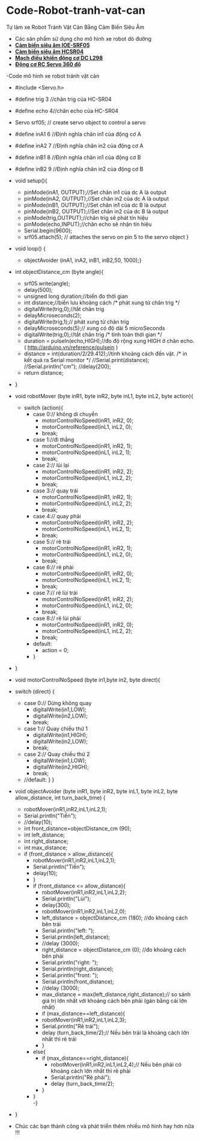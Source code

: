 # Code-Robot-tranh-vat-can
Tự làm xe Robot Tránh Vật Cản Bằng Cảm Biến Siêu Âm

- Các sản phẩm sử dụng cho mô hình xe robot dò đường 
- <a href="https://nshopvn.com/product/cam-bien-sieu-am-ioe-sr05-ho-tro-ngo-ra-ttl/"><strong>Cảm biến siêu âm IOE-SRF05</strong></a>
- <a href="https://nshopvn.com/product/cam-bien-sieu-am-hc-sr04/"><strong>Cảm biến siêu âm HCSR04</strong></a>
- <a href="https://nshopvn.com/product/mach-dieu-khien-dong-co-dc-l298n/"><strong>Mạch điều khiển động cơ DC L298</strong></a>
- <a href="https://nshopvn.com/product/dong-co-servo-mg996-360-do/"><strong>Động cơ RC Servo 360 độ</strong></a>

-Code mô hình xe robot tránh vật cản
- #include <Servo.h>
- #define trig 3 //chân trig của HC-SR04
- #define echo 4//chân echo của HC-SR04

- Servo srf05;  // create servo object to control a servo
- #define inA1 6 //Định nghĩa chân in1 của động cơ A
- #define inA2 7 //Định nghĩa chân in2 của động cơ A
- #define inB1 8 //Định nghĩa chân in1 của động cơ B
- #define inB2 9 //Định nghĩa chân in2 của động cơ B

- void setup(){
  - pinMode(inA1, OUTPUT);//Set chân in1 của dc A là output
  - pinMode(inA2, OUTPUT);//Set chân in2 của dc A là output
  - pinMode(inB1, OUTPUT);//Set chân in1 của dc B là output
  - pinMode(inB2, OUTPUT);//Set chân in2 của dc B là output
  - pinMode(trig,OUTPUT);//chân trig sẽ phát tín hiệu
  - pinMode(echo,INPUT);//chân echo sẽ nhận tín hiệu
  - Serial.begin(9600);
  - srf05.attach(5);  // attaches the servo on pin 5 to the servo object }

- void loop() {
  - objectAvoider (inA1, inA2, inB1, inB2,50, 1000);}

- int objectDistance_cm (byte angle){
  - srf05.write(angle);
  - delay(500);
  - unsigned long duration;//biến đo thời gian
  - int distance;//biến lưu khoảng cách
 /* phát xung từ chân trig */
  - digitalWrite(trig,0);//tắt chân trig
  - delayMicroseconds(2);
  - digitalWrite(trig,1);// phát xung từ chân trig
  - delayMicroseconds(5);// xung có độ dài 5 microSeconds
  - digitalWrite(trig,0);//tắt chân trig
  /* tính toán thời gian */
  - duration = pulseIn(echo,HIGH);//đo độ rộng xung HIGH ở chân echo. ( http://arduino.vn/reference/pulsein )
  - distance = int(duration/2/29.412);//tính khoảng cách đến vật.
  /* in kết quả ra Serial monitor */
  //Serial.print(distance);
  //Serial.println("cm");
  //delay(200);
  - return distance;
- }

- void robotMover (byte inR1, byte inR2, byte inL1, byte inL2, byte action){
  - switch (action){
    - case 0:// không di chuyển
      - motorControlNoSpeed(inR1, inR2, 0);
      - motorControlNoSpeed(inL1, inL2, 0);
      - break;
    - case 1://đi thẳng
      - motorControlNoSpeed(inR1, inR2, 1);
      - motorControlNoSpeed(inL1, inL2, 1);
      - break;
    - case 2:// lùi lại
      - motorControlNoSpeed(inR1, inR2, 2);
      - motorControlNoSpeed(inL1, inL2, 2);
      - break;
    - case 3:// quay trái
      - motorControlNoSpeed(inR1, inR2, 1);
      - motorControlNoSpeed(inL1, inL2, 2);
      - break;
    - case 4:// quay phải
      - motorControlNoSpeed(inR1, inR2, 2);
      - motorControlNoSpeed(inL1, inL2, 1);
      - break;
    - case 5:// rẽ trái
      - motorControlNoSpeed(inR1, inR2, 1);
      - motorControlNoSpeed(inL1, inL2, 0);
      - break;
    - case 6:// rẽ phải
      - motorControlNoSpeed(inR1, inR2, 0);
      - motorControlNoSpeed(inL1, inL2, 1);
      - break;
    - case 7:// rẽ lùi trái
      - motorControlNoSpeed(inR1, inR2, 2);
      - motorControlNoSpeed(inL1, inL2, 0);
      - break;
    - case 8:// rẽ lùi phải
      - motorControlNoSpeed(inR1, inR2, 0);
      - motorControlNoSpeed(inL1, inL2, 2);
      - break;
    - default:
      - action = 0;
    - }
- }

- void motorControlNoSpeed (byte in1,byte in2, byte direct){
- switch (direct) {
    - case 0:// Dừng không quay
      - digitalWrite(in1,LOW);
      - digitalWrite(in2,LOW);
      - break;
    - case 1:// Quay chiều thứ 1
      - digitalWrite(in1,HIGH);
      - digitalWrite(in2,LOW);
      - break;    
    - case 2:// Quay chiều thứ 2
      - digitalWrite(in1,LOW);
      - digitalWrite(in2,HIGH);
      - break;
    - //default: 
  }
}

- void objectAvoider (byte inR1, byte inR2, byte inL1, byte inL2, byte allow_distance, int turn_back_time) {
  - robotMover(inR1,inR2,inL1,inL2,1);
  - Serial.println("Tiến");
  - //delay(10);
  - int front_distance=objectDistance_cm (90);
  - int left_distance;
  - int right_distance;
  - int max_distance;
  - if (front_distance > allow_distance){
      - robotMover(inR1,inR2,inL1,inL2,1);
      - Serial.println("Tiến");
      - delay(10);
    - }
    - if (front_distance <= allow_distance){    
      - robotMover(inR1,inR2,inL1,inL2,2);
      - Serial.println("Lùi");
      - delay(300);
      - robotMover(inR1,inR2,inL1,inL2,0);
      - left_distance = objectDistance_cm (180); //đo khoảng cách bên trái
      - Serial.println("left: ");    
      - Serial.println(left_distance);
      - //delay (3000);
      - right_distance = objectDistance_cm (0); //đo khoảng cách bên phải
      - Serial.println("right: ");
      - Serial.println(right_distance);
      - Serial.println("front: ");
      - Serial.println(front_distance);
      - //delay (3000);
      - max_distance = max(left_distance,right_distance);// so sánh giá trị lớn nhất với khoảng cách bên phải (gán bằng cái lớn nhất)
      - if  (max_distance==left_distance){
      - robotMover(inR1,inR2,inL1,inL2,3);
      - Serial.println("Rẽ trái");
      - delay (turn_back_time/2);// Nếu bên trái là khoảng cách lớn nhất thì rẽ trái
      - }
     - else{
        - if  (max_distance==right_distance){
          - robotMover(inR1,inR2,inL1,inL2,4);// Nếu bên phải có khoảng cách lớn nhất thì rẽ phải
          - Serial.println("Rẽ phải");
          - delay (turn_back_time/2);
        - }
      - }  
    -}
- }

- Chúc các bạn thành công và phát triển thêm nhiều mô hình hay hơn nữa !!!
